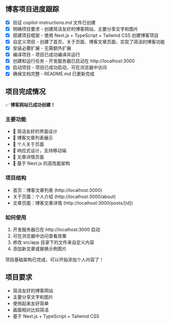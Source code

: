 <!-- Use this file to provide workspace-specific custom instructions to Copilot. For more details, visit https://code.visualstudio.com/docs/copilot/copilot-customization#_use-a-githubcopilotinstructionsmd-file -->

## 博客项目进度跟踪

- [x] 验证 copilot-instructions.md 文件已创建
- [x] 明确项目要求 - 创建简洁友好的博客网站，主要分享文字和图片
- [x] 搭建项目框架 - 使用 Next.js + TypeScript + Tailwind CSS 创建博客项目
- [x] 自定义项目 - 创建了首页、关于页面、博客文章页面，实现了简洁的博客功能
- [x] 安装必要扩展 - 无需额外扩展
- [x] 编译项目 - 项目已成功编译并运行
- [x] 创建和运行任务 - 开发服务器已启动在 http://localhost:3000
- [x] 启动项目 - 项目已成功启动，可在浏览器中访问
- [x] 确保文档完整 - README.md 已更新完成

## 项目完成情况

✅ **博客网站已成功创建！**

### 主要功能
- 🎨 简洁友好的界面设计
- 📝 博客文章列表展示
- 📄 个人关于页面
- 📱 响应式设计，支持移动端
- 🔗 文章详情页面
- 🚀 基于 Next.js 的高性能架构

### 项目结构
- 首页：博客文章列表 (http://localhost:3000)
- 关于页面：个人介绍 (http://localhost:3000/about)
- 文章页面：博客文章详情 (http://localhost:3000/posts/[id])

### 如何使用
1. 开发服务器已在 http://localhost:3000 启动
2. 可在浏览器中访问查看效果
3. 修改 src/app 目录下的文件来自定义内容
4. 添加新文章或替换示例图片

项目基础架构已完成，可以开始添加个人内容了！

## 项目要求
- 简洁友好的博客网站
- 主要分享文字和图片
- 使用起来友好简单
- 画面相对比较简洁
- 基于 Next.js + TypeScript + Tailwind CSS

